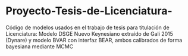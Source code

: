 # Proyecto-Tesis-de-Licenciatura-
Código de modelos usados en el trabajo de tesis para titulación de Licenciatura: Modelo DSGE Nuevo Keynesiano extraído de Gali 2015 (Dynare) y modelo BVAR con interfaz BEAR, ambos calibrados de forma bayesiana mediante MCMC
